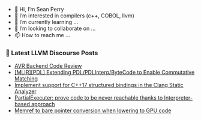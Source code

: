 - 👋 Hi, I’m Sean Perry
- 👀 I’m interested in compilers (c++, COBOL, llvm)
- 🌱 I’m currently learning ...
- 💞️ I’m looking to collaborate on ...
- 📫 How to reach me ...

<!---
s66perry/s66perry is a ✨ special ✨ repository because its `README.md` (this file) appears on your GitHub profile.
You can click the Preview link to take a look at your changes.
--->
### 📕 Latest LLVM Discourse Posts

<!-- DISCOURSE-LLVM:START -->
- [AVR Backend Code Review](https://discourse.llvm.org/t/avr-backend-code-review/60920/1)
- [[MLIR][PDL] Extending PDL/PDLInterp/ByteCode to Enable Commutative Matching](https://discourse.llvm.org/t/mlir-pdl-extending-pdl-pdlinterp-bytecode-to-enable-commutative-matching/60798/9)
- [Implement support for C++17 structured bindings in the Clang Static Analyzer](https://discourse.llvm.org/t/implement-support-for-c-17-structured-bindings-in-the-clang-static-analyzer/60588/3)
- [PartialExecuter: prove code to be never reachable thanks to Interpreter-based approach](https://discourse.llvm.org/t/partialexecuter-prove-code-to-be-never-reachable-thanks-to-interpreter-based-approach/60906/4)
- [Memref to bare pointer conversion when lowering to GPU code](https://discourse.llvm.org/t/memref-to-bare-pointer-conversion-when-lowering-to-gpu-code/60916/2)
<!-- DISCOURSE-LLVM:END -->
